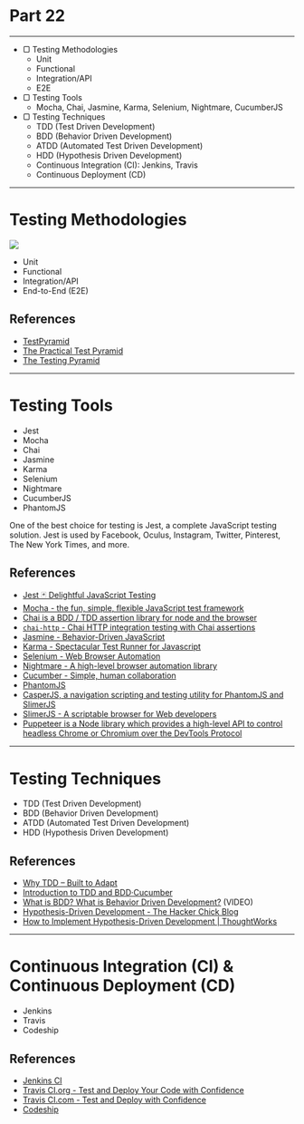 # Part 22

---

* ▢ Testing Methodologies
  * Unit
  * Functional
  * Integration/API
  * E2E
* ▢ Testing Tools
  * Mocha, Chai, Jasmine, Karma, Selenium, Nightmare, CucumberJS
* ▢ Testing Techniques
  * TDD (Test Driven Development)
  * BDD (Behavior Driven Development)
  * ATDD (Automated Test Driven Development)
  * HDD (Hypothesis Driven Development)
  * Continuous Integration (CI): Jenkins, Travis
  * Continuous Deployment (CD)

---

# Testing Methodologies

![](./assets/test-pyramid.png)

* Unit
* Functional
* Integration/API
* End-to-End (E2E)

## References

* [TestPyramid](https://martinfowler.com/bliki/TestPyramid.html)
* [The Practical Test Pyramid](https://martinfowler.com/articles/practical-test-pyramid.html)
* [The Testing Pyramid](http://www.agilenutshell.com/episodes/41-testing-pyramid)

---

# Testing Tools

* Jest
* Mocha
* Chai
* Jasmine
* Karma
* Selenium
* Nightmare
* CucumberJS
* PhantomJS

One of the best choice for testing is Jest, a complete JavaScript testing solution. Jest is used by Facebook, Oculus, Instagram, Twitter, Pinterest, The New York Times, and more.

## References

* [Jest 🃏 Delightful JavaScript Testing](https://facebook.github.io/jest)
* [Mocha - the fun, simple, flexible JavaScript test framework](https://mochajs.org)
* [Chai is a BDD / TDD assertion library for node and the browser](http://www.chaijs.com)
* [`chai-http` - Chai HTTP integration testing with Chai assertions](https://npm.im/chai-http)
* [Jasmine - Behavior-Driven JavaScript](https://jasmine.github.io)
* [Karma - Spectacular Test Runner for Javascript](https://karma-runner.github.io)
* [Selenium - Web Browser Automation](https://www.seleniumhq.org)
* [Nightmare - A high-level browser automation library](http://www.nightmarejs.org)
* [Cucumber - Simple, human collaboration](https://cucumber.io)
* [PhantomJS](http://phantomjs.org)
* [CasperJS, a navigation scripting and testing utility for PhantomJS and SlimerJS](http://casperjs.org)
* [SlimerJS - A scriptable browser for Web developers](https://slimerjs.org)
* [Puppeteer is a Node library which provides a high-level API to control headless Chrome or Chromium over the DevTools Protocol](https://developers.google.com/web/tools/puppeteer)

---

# Testing Techniques

* TDD (Test Driven Development)
* BDD (Behavior Driven Development)
* ATDD (Automated Test Driven Development)
* HDD (Hypothesis Driven Development)

## References

* [Why TDD – Built to Adapt](https://builttoadapt.io/why-tdd-489fdcdda05e)
* [Introduction to TDD and BDD·Cucumber](https://cucumber.io/blog/2017/05/15/intro-to-bdd-and-tdd)
* [What is BDD? What is Behavior Driven Development?](https://www.youtube.com/watch?v=VS6EEUVZGLE) (VIDEO)
* [Hypothesis-Driven Development - The Hacker Chick Blog](https://hackerchick.com/hypothesis-driven-development)
* [How to Implement Hypothesis-Driven Development | ThoughtWorks](https://www.thoughtworks.com/insights/blog/how-implement-hypothesis-driven-development)

---

# Continuous Integration (CI) & Continuous Deployment (CD)

* Jenkins
* Travis
* Codeship

## References

* [Jenkins CI](https://jenkins.io)
* [Travis CI.org - Test and Deploy Your Code with Confidence](https://travis-ci.org)
* [Travis CI.com - Test and Deploy with Confidence](https://travis-ci.com)
* [Codeship](https://codeship.com)

